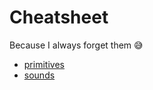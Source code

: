 # Cheatsheet

Because I always forget them 😅

- [primitives](./primitives.md)
- [sounds](./sounds.md)
